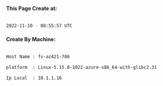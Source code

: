 
   
#### This Page Create at:

```bash

2022-11-10 - 08:55:57 UTC

```

#### Create By Machine:

```bash

Host Name : fv-az421-786

platform  : Linux-5.15.0-1022-azure-x86_64-with-glibc2.31

Ip Local  : 10.1.1.16

```

